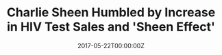 ---
date: '2017-05-22T00:00:00Z'
external_link: https://web.archive.org/web/20210616060326/https://www.tmz.com/2017/05/22/charlie-sheen-effect-home-hiv-test-sales-increase/
image:
  focal_point: Smart
original_link: https://www.tmz.com/2017/05/22/charlie-sheen-effect-home-hiv-test-sales-increase/
summary: Play video content TMZ.comCharlie Sheen's not willing to take all the credit,
  but understands his HIV diagnosis likely played a huge part in boosting sales of
  home HIV test kits. Researchers are calling it the "Sheen Effect," and Charlie was
  fully aware of the numbers when we saw him Monday morning at a Malibu gas station.
  By some counts, HIV test sales jumped up to 95% immediately after his 2015 announcement
  -- and remained as high as 60% up to a month later. Charlie's take -- "It's exciting,
  and it's great to be of service at that level." He also explained how his life has
  not only changed, but has "been elevated in a lot of ways."
title: Charlie Sheen Humbled by Increase in HIV Test Sales and 'Sheen Effect'
---
